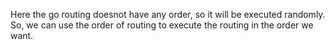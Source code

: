 Here the go routing doesnot have any order, so it will be executed randomly. So, we can use the order of routing to execute the routing in the order we want.

```go

```
